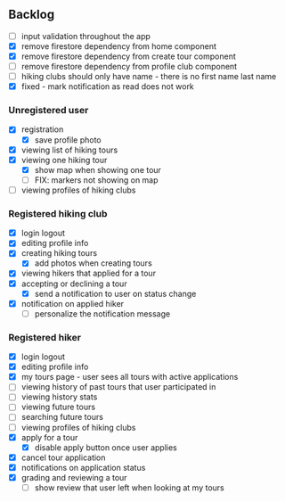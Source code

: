 ## Backlog

- [ ] input validation throughout the app
- [x] remove firestore dependency from home component
- [x] remove firestore dependency from create tour component
- [ ] remove firestore dependency from profile club component
- [ ] hiking clubs should only have name - there is no first name last name
- [x] fixed - mark notification as read does not work
  
### Unregistered user
- [x] registration
  - [x] save profile photo
- [x] viewing list of hiking tours
- [x] viewing one hiking tour
  - [x] show map when showing one tour
  - [ ] FIX: markers not showing on map
- [ ] viewing profiles of hiking clubs

### Registered hiking club
- [x] login logout
- [x] editing profile info
- [x] creating hiking tours
  - [x] add photos when creating tours
- [x] viewing hikers that applied for a tour
- [x] accepting or declining a tour
  - [x] send a notification to user on status change
- [x] notification on applied hiker
  - [ ] personalize the notification message

### Registered hiker
- [x] login logout
- [x] editing profile info
- [x] my tours page - user sees all tours with active applications
- [ ] viewing history of past tours that user participated in
- [ ] viewing history stats
- [ ] viewing future tours
- [ ] searching future tours
- [ ] viewing profiles of hiking clubs
- [x] apply for a tour
  - [x] disable apply button once user applies
- [x] cancel tour application
- [x] notifications on application status
- [x] grading and reviewing a tour
  - [ ] show review that user left when looking at my tours